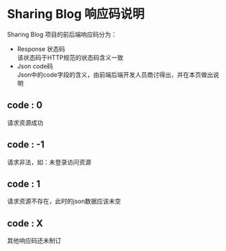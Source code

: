 # Sharing Blog 响应码说明  

Sharing Blog 项目的前后端响应码分为：  

- Response 状态码  
该状态码于HTTP规范的状态码含义一致
- Json code码  
Json中的code字段的含义，由前端后端开发人员商讨得出，并在本页做出说明

## code : 0
请求资源成功

## code : -1
请求非法，如：未登录访问资源

## code : 1
请求资源不存在，此时的json数据应该未空

<!--TODO-->
## code : X
其他响应码还未制订